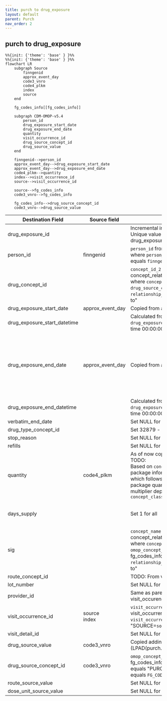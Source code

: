 ```yaml
---
title: purch to drug_exposure
layout: default
parent: Purch
nav_order: 2
---
```


## purch to drug_exposure

```mermaid
%%{init: {'theme': 'base' } }%%
%%{init: {'theme': 'base' } }%%
flowchart LR
    subgraph Source
        finngenid
        approx_event_day
        code3_vnro
        code4_plkm
        index
        source
    end

    fg_codes_info[[fg_codes_info]]

    subgraph CDM-OMOP-v5.4
        person_id
        drug_exposure_start_date
        drug_exposure_end_date
        quantity
        visit_occurrence_id
        drug_source_concept_id
        drug_source_value
    end

    finngenid-->person_id
    approx_event_day-->drug_exposure_start_date
    approx_event_day-->drug_exposure_end_date
    code4_plkm-->quantity
    index-->visit_occurrence_id
    source-->visit_occurrence_id
    
    source-->fg_codes_info
    code3_vnro-->fg_codes_info
    
    fg_codes_info-->drug_source_concept_id
    code3_vnro-->drug_source_value

```

| Destination Field | Source field | Logic | Comment field |
| --- | --- | --- | --- |
| drug_exposure_id |  |   Incremental integer. <br>  Unique value per each row in drug_exposure |  Generated |
| person_id | finngenid | `person_id` from person table where `person_source_value` equals `finngenid` | Calculated |
| drug_concept_id | |  `concept_id_2` from concept_relationship table where `concept_id_1` equals `drug_source_concept_id` and `relationship_id` equals "Maps to"  | Calculated |
| drug_exposure_start_date | approx_event_day | Copied from `approx_event_day` | Calculated |
| drug_exposure_start_datetime | | Calculated from  `drug_exposure_start_date` with time 00:00:0000 | Calculated |
| drug_exposure_end_date |  approx_event_day | Copied from `approx_event_day` | Calculated <br> NOTE: There is no `drug_exposure_end_date` in the source data, it is set same as `drug_exposure_start_date`. <br> TODO:<br> Will be changed to `approx_event_day` + `quantity*code4_plkm`. |
| drug_exposure_end_datetime |  | Calculated from  `drug_exposure_end_date` with time 00:00:0000 | Calculated |
| verbatim_end_date |  | Set NULL for all  | Info not available |
| drug_type_concept_id |  |  Set 32879  - 'Registry' for all | Calculated |
| stop_reason |  | Set NULL for all  | Info not available |
| refills |  | Set NULL for all  | Info not available |
| quantity | code4_plkm | As of now copied as it is.<br> TODO: <br> Based on `concept_class`, package information from `sig` which follows the equation:<br> package quantity * unit multiplier depending on `concept_class` | Calculated |
| days_supply | | Set 1 for all  | Info potentially available <br> NOTE: this can be infer using some standard algorithms  |
| sig |  | `concept_name` from concept_relationship table where `concept_id_1` equals `omop_concept_id` from fg_codes_info table and `relationship_id` equals "Maps to" | Calculated |
| route_concept_id |  | TODO: From vocabulary tables | Calculated  |
| lot_number |  | Set NULL for all | Info not available   |
| provider_id |  | Same as parent visit_occurence.provider_id  | Calculated |
| visit_occurrence_id | source<br>index |  `visit_occurrence_id` from visit_occurrence table where `visit_occurrence_id` equals "SOURCE=`source`;INDEX=`index`" | Calculated |
| visit_detail_id |  | Set NULL for all | Info not available   |
| drug_source_value | code3_vnro |  Copied adding 6 leading zeroes (LPAD(purch.code3_vnro,6,'0')) | Calculated   |
| drug_source_concept_id | code3_vnro | `omop_concept_id` from fg_codes_info where `source` equals "PURCH" `code3_vnro` equals `FG_CODE3`  |  Calculated   |
| route_source_value |  | Set NULL for all | Info not available   |
| dose_unit_source_value | | Set NULL for all | Info not available   |